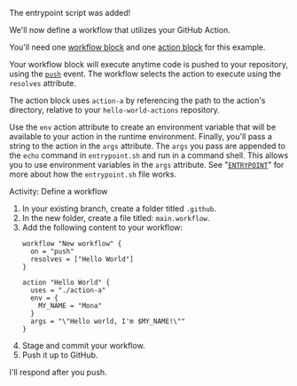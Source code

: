 The entrypoint script was added!

We'll now define a workflow that utilizes your GitHub Action.

You'll need one [workflow block](https://developer.github.com/actions/creating-workflows/workflow-configuration-options/#workflow-blocks) and one [action block](https://developer.github.com/actions/creating-workflows/workflow-configuration-options/#action-blocks) for this example.

Your workflow block will execute anytime code is pushed to your repository, using the [`push`](https://developer.github.com/v3/activity/events/types/#pushevent) event. The workflow selects the action to execute using the `resolves` attribute.

The action block uses `action-a` by referencing the path to the action's directory, relative to your `hello-world-actions` repository.

Use the `env` action attribute to create an environment variable that will be available to your action in the runtime environment. Finally, you'll pass a string to the action in the `args` attribute. The `args` you pass are appended to the `echo` command in `entrypoint.sh` and run in a command shell. This allows you to use environment variables in the `args` attribute. See "[`ENTRYPOINT`](https://developer.github.com/actions/creating-github-actions/creating-a-docker-container/#entrypoint)" for more about how the `entrypoint.sh` file works.

Activity: Define a workflow 

1. In your existing branch, create a folder titled `.github`.
1. In the new folder, create a file titled: `main.workflow`.
1. Add the following content to your workflow:
    ```hcl
    workflow "New workflow" {
      on = "push"
      resolves = ["Hello World"]
    }

    action "Hello World" {
      uses = "./action-a"
      env = {
        MY_NAME = "Mona"
      }
      args = "\"Hello world, I'm $MY_NAME!\""
    }
    ```
1. Stage and commit your workflow.
1. Push it up to GitHub. 

I'll respond after you push.